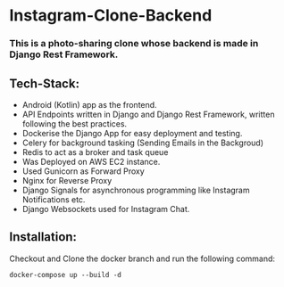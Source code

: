# Instagram-Clone-Backend

### This is a photo-sharing clone whose backend is made in Django Rest Framework.

## Tech-Stack:

- Android (Kotlin) app as the frontend.
- API Endpoints written in Django and Django Rest Framework, written following the best practices.
- Dockerise the Django App for easy deployment and testing.
- Celery for background tasking (Sending Emails in the Backgroud)
- Redis to act as a broker and task queue
- Was Deployed on AWS EC2 instance.
- Used Gunicorn as Forward Proxy
- Nginx for Reverse Proxy
- Django Signals for asynchronous programming like Instagram Notifications etc.
- Django Websockets used for Instagram Chat.

## Installation:

Checkout and Clone the docker branch and run the following command:

`docker-compose up --build -d`
